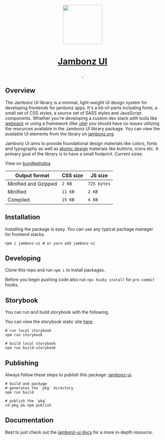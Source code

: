 <p align="center">
  <a href="https://jambonz.org/docs/jambonz-ui/">
    <img src="https://www.jambonz.org/icon192.png" height="128">
    <h1 align="center">Jambonz UI</h1>
  </a>
</p>

<p align="center">
  <a aria-label="NPM version" href="https://www.npmjs.com/package/jambonz-ui">
    <img alt="" src="https://img.shields.io/npm/v/jambonz-ui.svg?style=for-the-badge&labelColor=000000&color=da1c5c">
  </a>
  <a aria-label="License" href="./LICENSE">
    <img alt="" src="https://img.shields.io/npm/l/jambonz-ui.svg?style=for-the-badge&labelColor=000000&color=30beb0">
  </a>
</p>

## Overview

The Jambonz UI library is a minimal, light-weight UI design system for
developing frontends for jambonz apps. It's a kit-of-parts including fonts,
a small set of CSS styles, a source set of SASS styles and JavaScript components.
Whether you're developing a custom dev stack with tools like [webpack](https://webpack.js.org/)
or using a framework (like [vite](https://vitejs.dev/)) you should have no
issues utilizing the resources available in the Jambonz UI library package.
You can view the available UI elements from the library on [jambonz.org](https://jambonz.org/jambonz-ui/).

Jambonz UI aims to provide foundational design materials like colors, fonts
and typography as well as [atomic design](https://bradfrost.com/blog/post/atomic-web-design/)
materials like buttons, icons etc. A primary goal of the library is to
have a small footprint. Current sizes:

View on [bundlephobia](https://bundlephobia.com/package/jambonz-ui)

| Output format        | CSS size | JS size     |
| -------------------- | -------- | ----------- |
| Minified and Gzipped | `2 KB`   | `725 bytes` |
| Minified             | `11 KB`  | `2 KB`      |
| Compiled             | `15 KB`  | `4 KB`      |

## Installation

Installing the package is easy. You can use any typical package manager
for frontend stacks.

```shell
npm i jambonz-ui # or yarn add jambonz-ui
```

## Developing

Clone this repo and run `npm i` to install packages.

Before you begin pushing code also run `npx husky install` for `pre-commit` hooks.

## Storybook

You can run and build storybook with the following.

You can view the storybook static site [here](https://jambonz-ui.vercel.app/).

```shell
# run local storybook
npm run storybook

# build local storybook
npm run build-storybook
```

## Publishing

Always follow these steps to publish this package:
[jambonz-ui](https://www.npmjs.com/package/jambonz-ui).

```shell
# build and package
# generates the `pkg` directory
npm run build

# publish the `pkg`
cd pkg && npm publish
```

## Documentation

Best to just check out the [jambonz-ui docs](https://jambonz.org/docs/jambonz-ui/)
for a more in-depth resource.
